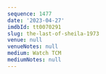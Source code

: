 ```yaml
---
sequence: 1477
date: '2023-04-27'
imdbId: tt0070291
slug: the-last-of-sheila-1973
venue: null
venueNotes: null
medium: Watch TCM
mediumNotes: null
---
```



